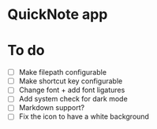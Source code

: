 # QuickNote app

# To do
* [ ] Make filepath configurable
* [ ] Make shortcut key configurable
* [ ] Change font + add font ligatures
* [ ] Add system check for dark mode
* [ ] Markdown support?
* [ ] Fix the icon to have a white background